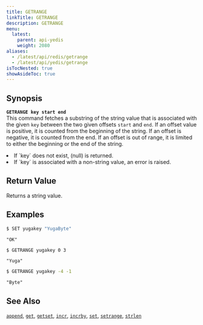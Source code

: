 ```yaml
---
title: GETRANGE
linkTitle: GETRANGE
description: GETRANGE
menu:
  latest:
    parent: api-yedis
    weight: 2080
aliases:
  - /latest/api/redis/getrange
  - /latest/api/yedis/getrange
isTocNested: true
showAsideToc: true
---
```


## Synopsis
<b>`GETRANGE key start end`</b><br>
This command fetches a substring of the string value that is associated with the given `key` between the two given offsets `start` and `end`. If an offset value is positive, it is counted from the beginning of the string. If an offset is negative, it is counted from the end. If an offset is out of range, it is limited to either the beginning or the end of the string.
<li>If `key` does not exist, (null) is returned.</li>
<li>If `key` is associated with a non-string value, an error is raised.</li>

## Return Value
Returns a string value.

## Examples

```sh
$ SET yugakey "YugaByte"
```

```
"OK"
```

```sh
$ GETRANGE yugakey 0 3
```

```
"Yuga"
```

```sh
$ GETRANGE yugakey -4 -1
```

```
"Byte"
```

## See Also
[`append`](../append/), [`get`](../get/), [`getset`](../getset/), [`incr`](../incr/), [`incrby`](../incrby/), [`set`](../set/), [`setrange`](../setrange/), [`strlen`](../strlen/)
